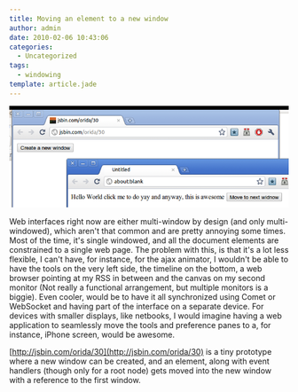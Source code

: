 ```yaml
---
title: Moving an element to a new window
author: admin
date: 2010-02-06 10:43:06
categories:
  - Uncategorized
tags: 
  - windowing
template: article.jade
---
```


[![](Screenshot1.png "Screenshot")](Screenshot1.png)

Web interfaces right now are either multi-window by design (and only multi-windowed), which aren't that common and are pretty annoying some times. Most of the time, it's single windowed, and all the document elements are constrained to a single web page. The problem with this, is that it's a lot less flexible, I can't have, for instance, for the ajax animator, I wouldn't be able to have the tools on the very left side, the timeline on the bottom, a web browser pointing at my RSS in between and the canvas on my second monitor (Not really a functional arrangement, but multiple monitors is a biggie). Even cooler, would be to have it all synchronized using Comet or WebSocket and having part of the interface on a separate device. For devices with smaller displays, like netbooks, I would imagine having a web application to seamlessly move the tools and preference panes to a, for instance, iPhone screen, would be awesome.

[http://jsbin.com/orida/30](http://jsbin.com/orida/30) is a tiny prototype where a new window can be created, and an element, along with event handlers (though only for a root node) gets moved into the new window with a reference to the first window.
